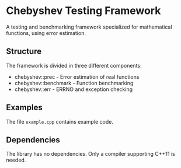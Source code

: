 # Chebyshev Testing Framework
A testing and benchmarking framework specialized for mathematical functions, using error estimation.

## Structure
The framework is divided in three different components:
- chebyshev::prec - Error estimation of real functions
- chebyshev::benchmark - Function benchmarking
- chebyshev::err - ERRNO and exception checking

## Examples
The file `example.cpp` contains example code.

## Dependencies
The library has no dependencies. Only a compiler supporting C++11 is needed.
